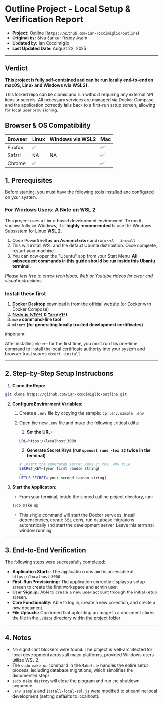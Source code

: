 # Outline Project - Local Setup & Verification Report

- **Project:** Outline (`https://github.com/ian-coccimiglio/outline`)
- **Original by:** Siva Sankar Reddy Asam
- **Updated by:** Ian Coccimiglio
- **Last Updated Date:** August 22, 2025

---

## Verdict

**This project is fully self-contained and can be run locally end-to-end on macOS, Linux and Windows (via WSL 2).**

This forked repo can be cloned and run without requiring any external API keys or secrets. All necessary services are managed via Docker Compose, and the application correctly falls back to a first-run setup screen, allowing for local user provisioning.

## Browser & OS Compatibility

| Browser | Linux | Windows via WSL2 | Mac |
|---------|-------|------------------|-----|
| Firefox |  ✅   |                  | ✅  |
| Safari  |  NA   |  NA              | ✅  |
| Chrome  |  ✅   |                  | ✅  |

## 1. Prerequisites

Before starting, you must have the following tools installed and configured on your system.

### **For Windows Users: A Note on WSL 2**

This project uses a Linux-based development environment. To run it successfully on Windows, it is **highly recommended** to use the Windows Subsystem for Linux **WSL 2**.

1. Open PowerShell **as an Administrator** and run: `wsl --install`
2. This will install WSL and the default Ubuntu distribution. Once complete, restart your machine.
3. You can now open the "Ubuntu" app from your Start Menu. **All subsequent commands in this guide should be run inside this Ubuntu terminal**.

_Please feel free to check tech blogs, Web or Youtube videos for clear and visual instructions._

### Install these first

1. **[Docker Desktop](https://docs.docker.com/desktop/)** download it from the official website (or Docker with Docker Compose)
2. **[Node.js (v18+)](https://nodejs.org/en/download) & [Yarn(v1+)](https://yarnpkg.com/getting-started/install)**
3. **`make` command-line tool**
4. **`mkcert`** **(for generating locally trusted development certificates)**

> [!IMPORTANT]
> After installing `mkcert` for the first time, you must run this one-time command to install the local certificate authority into your system and browser trust scores `mkcert -install`

---

## 2. Step-by-Step Setup Instructions

1. **Clone the Repo:**

```bash
git clone https://github.com/ian-coccimiglio/outline.git
```

2. **Configure Environment Variables:**
   1. Create a `.env` file by copying the sample: `cp .env.sample .env`
   2. Open the new `.env` file and make the following critical edits:
      1. **Set the URL:**

      ```bash
      URL=https://localhost:3000
      ```

      2. **Generate Secret Keys (run `openssl rand -hex 32` twice in the terminal)**

      ```bash
      # Insert the generated secret keys in the .env file
      SECRET_KEY=[your first random string]
      ...
      UTILS_SECRET=[your second random string]
      ```

3. **Start the Application:**
   - From your terminal, inside the cloned outline project directory, run:

   ```bash
   sudo make up
   ```

   - This single command will start the Docker services, install dependencies, create SSL certs, run database migrations automatically and start the development server. Leave this terminal window running.

---

## 3. End-to-End Verification

The following steps were successfully completed:

- **Application Starts:** The application runs and is accessible at `https://localhost:3000`
- **First-Run Provisioning:** The application correctly displays a setup screen to create the first workspace and admin user.
- **User Signup:** Able to create a new user account through the initial setup screen.
- **Core Functionality:** Able to log in, create a new collection, and create a new document.
- **File Uploads:** Confirmed that uploading an image to a document stores the file in the `./data` directory within the project folder

---

## 4. Notes

- No significant blockers were found. The project is well-architected for local development across all major platforms, provided Windows users utilize WSL 2.
- The `sudo make up` command in the `Makefile` handles the entire setup process, including database migrations, which simplifies the documented steps.
- `sudo make destroy` will close the program and run the shutdown sequence.
- `.env.sample` and `install-local-ssl.js` were modified to streamline local development (setting defaults to localhost).